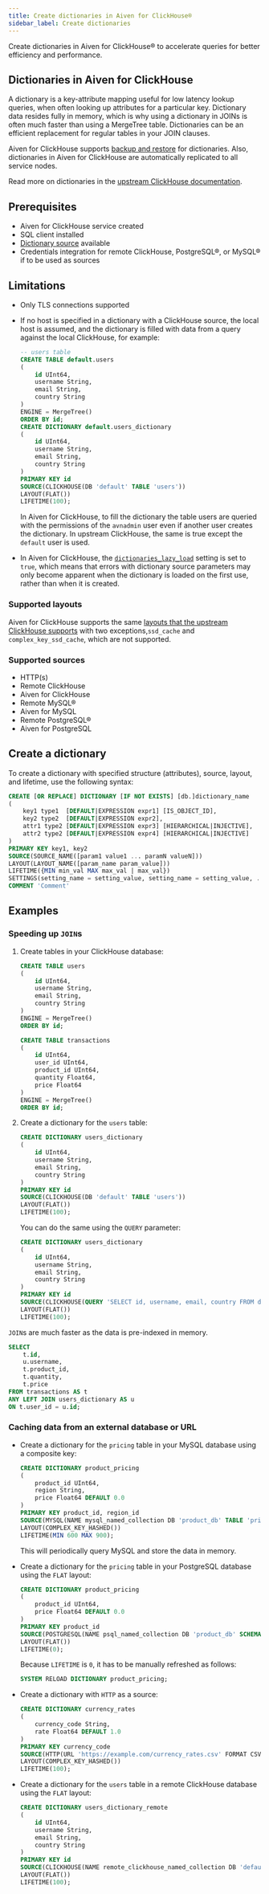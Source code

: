 ```yaml
---
title: Create dictionaries in Aiven for ClickHouse®
sidebar_label: Create dictionaries
---
```


Create dictionaries in Aiven for ClickHouse® to accelerate queries for better efficiency and performance.

## Dictionaries in Aiven for ClickHouse

A dictionary is a key-attribute mapping useful for low latency lookup queries, when
often looking up attributes for a particular key. Dictionary data resides fully in memory,
which is why using a dictionary in JOINs is often much faster than using a MergeTree table.
Dictionaries can be an efficient replacement for regular tables in your JOIN clauses.

Aiven for ClickHouse supports
[backup and restore](/docs/products/clickhouse/concepts/disaster-recovery#backup-and-restore)
for dictionaries. Also, dictionaries in Aiven for ClickHouse are automatically replicated
to all service nodes.

Read more on dictionaries in the
[upstream ClickHouse documentation](https://clickhouse.com/docs/en/sql-reference/dictionaries).

## Prerequisites

- Aiven for ClickHouse service created
- SQL client installed
- [Dictionary source](/docs/products/clickhouse/howto/create-dictionary#supported-sources)
  available
- Credentials integration for remote ClickHouse, PostgreSQL®, or MySQL® if to be used as
  sources

## Limitations

- Only TLS connections supported
- If no host is specified in a dictionary with a ClickHouse source, the local host is
  assumed, and the dictionary is filled with data from a query against the local ClickHouse,
  for example:

  ```sql
  -- users table
  CREATE TABLE default.users
  (
      id UInt64,
      username String,
      email String,
      country String
  )
  ENGINE = MergeTree()
  ORDER BY id;
  CREATE DICTIONARY default.users_dictionary
  (
      id UInt64,
      username String,
      email String,
      country String
  )
  PRIMARY KEY id
  SOURCE(CLICKHOUSE(DB 'default' TABLE 'users'))
  LAYOUT(FLAT())
  LIFETIME(100);
  ```

  In Aiven for ClickHouse, to fill the dictionary the table users are queried with
  the permissions of the `avnadmin` user even if another user creates the dictionary.
  In upstream ClickHouse, the same is true except the `default` user is used.
- In Aiven for ClickHouse, the
  [`dictionaries_lazy_load`](https://clickhouse.com/docs/en/operations/server-configuration-parameters/settings#dictionaries_lazy_load) setting
  is set to `true`, which means that errors with dictionary source parameters may only
  become apparent when the dictionary is loaded on the first use, rather than when it is created.

### Supported layouts

Aiven for ClickHouse supports the same
[layouts that the upstream ClickHouse supports](https://clickhouse.com/docs/en/sql-reference/dictionaries#ways-to-store-dictionaries-in-memory)
with two exceptions,`ssd_cache` and `complex_key_ssd_cache`, which are not supported.

### Supported sources

- HTTP(s)
- Remote ClickHouse
- Aiven for ClickHouse
- Remote MySQL®
- Aiven for MySQL
- Remote PostgreSQL®
- Aiven for PostgreSQL


## Create a dictionary

To create a dictionary with specified structure (attributes), source, layout, and lifetime,
use the following syntax:

```sql
CREATE [OR REPLACE] DICTIONARY [IF NOT EXISTS] [db.]dictionary_name
(
    key1 type1  [DEFAULT|EXPRESSION expr1] [IS_OBJECT_ID],
    key2 type2  [DEFAULT|EXPRESSION expr2],
    attr1 type2 [DEFAULT|EXPRESSION expr3] [HIERARCHICAL|INJECTIVE],
    attr2 type2 [DEFAULT|EXPRESSION expr4] [HIERARCHICAL|INJECTIVE]
)
PRIMARY KEY key1, key2
SOURCE(SOURCE_NAME([param1 value1 ... paramN valueN]))
LAYOUT(LAYOUT_NAME([param_name param_value]))
LIFETIME({MIN min_val MAX max_val | max_val})
SETTINGS(setting_name = setting_value, setting_name = setting_value, ...)
COMMENT 'Comment'
```

## Examples

### Speeding up `JOIN`s

1. Create tables in your ClickHouse database:

    ```sql
    CREATE TABLE users
    (
        id UInt64,
        username String,
        email String,
        country String
    )
    ENGINE = MergeTree()
    ORDER BY id;
    ```

    ```sql
    CREATE TABLE transactions
    (
        id UInt64,
        user_id UInt64,
        product_id UInt64,
        quantity Float64,
        price Float64
    )
    ENGINE = MergeTree()
    ORDER BY id;
    ```

1. Create a dictionary for the `users` table:

    ```sql
    CREATE DICTIONARY users_dictionary
    (
        id UInt64,
        username String,
        email String,
        country String
    )
    PRIMARY KEY id
    SOURCE(CLICKHOUSE(DB 'default' TABLE 'users'))
    LAYOUT(FLAT())
    LIFETIME(100);
    ```

    You can do the same using the `QUERY` parameter:

    ```sql
    CREATE DICTIONARY users_dictionary
    (
        id UInt64,
        username String,
        email String,
        country String
    )
    PRIMARY KEY id
    SOURCE(CLICKHOUSE(QUERY 'SELECT id, username, email, country FROM default.users'))
    LAYOUT(FLAT())
    LIFETIME(100);
    ```

`JOIN`s are much faster as the data is pre-indexed in memory.

```sql
SELECT
    t.id,
    u.username,
    t.product_id,
    t.quantity,
    t.price
FROM transactions AS t
ANY LEFT JOIN users_dictionary AS u
ON t.user_id = u.id;
```

### Caching data from an external database or URL


- Create a dictionary for the `pricing` table in your MySQL database using a composite key:

  ```sql
  CREATE DICTIONARY product_pricing
  (
      product_id UInt64,
      region String,
      price Float64 DEFAULT 0.0
  )
  PRIMARY KEY product_id, region_id
  SOURCE(MYSQL(NAME mysql_named_collection DB 'product_db' TABLE 'pricing'))
  LAYOUT(COMPLEX_KEY_HASHED())
  LIFETIME(MIN 600 MAX 900);
  ```

  This will periodically query MySQL and store the data in memory.

- Create a dictionary for the `pricing` table in your PostgreSQL database using the `FLAT`
  layout:

  ```sql
  CREATE DICTIONARY product_pricing
  (
      product_id UInt64,
      price Float64 DEFAULT 0.0
  )
  PRIMARY KEY product_id
  SOURCE(POSTGRESQL(NAME psql_named_collection DB 'product_db' SCHEMA 'schema' TABLE 'pricing'))
  LAYOUT(FLAT())
  LIFETIME(0);
  ```

  Because `LIFETIME` is `0`, it has to be manually refreshed as follows:

  ```sql
  SYSTEM RELOAD DICTIONARY product_pricing;
  ```


- Create a dictionary with `HTTP` as a source:

  ```sql
  CREATE DICTIONARY currency_rates
  (
      currency_code String,
      rate Float64 DEFAULT 1.0
  )
  PRIMARY KEY currency_code
  SOURCE(HTTP(URL 'https://example.com/currency_rates.csv' FORMAT CSV))
  LAYOUT(COMPLEX_KEY_HASHED())
  LIFETIME(100);
  ```


- Create a dictionary for the `users` table in a remote ClickHouse database using the `FLAT`
  layout:

  ```sql
  CREATE DICTIONARY users_dictionary_remote
  (
      id UInt64,
      username String,
      email String,
      country String
  )
  PRIMARY KEY id
  SOURCE(CLICKHOUSE(NAME remote_clickhouse_named_collection DB 'default' TABLE 'users'))
  LAYOUT(FLAT())
  LIFETIME(100);
  ```
